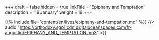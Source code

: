 +++
draft = false
hidden = true
linkTitle = 'Epiphany and Temptation'
description = '19 January'
weight = 19
+++

{{% include file="content/en/lives/epiphany-and-temptation.md" %}}
{{< audio "https://orthodoxy.sgp1.cdn.digitaloceanspaces.com/fr-augustin/EPIPHANY_AND_TEMPTATION.mp3" >}}
